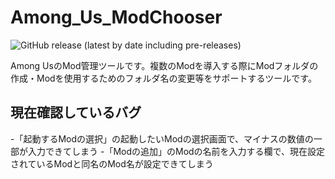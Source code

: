 # Among_Us_ModChooser
![GitHub release (latest by date including pre-releases)](https://img.shields.io/github/v/release/South2190/Among_Us_ModChooser?include_prereleases&label=ALPHA_release)

Among UsのMod管理ツールです。複数のModを導入する際にModフォルダの作成・Modを使用するためのフォルダ名の変更等をサポートするツールです。

## 現在確認しているバグ
-「起動するModの選択」の起動したいModの選択画面で、マイナスの数値の一部が入力できてしまう
-「Modの追加」のModの名前を入力する欄で、現在設定されているModと同名のMod名が設定できてしまう
